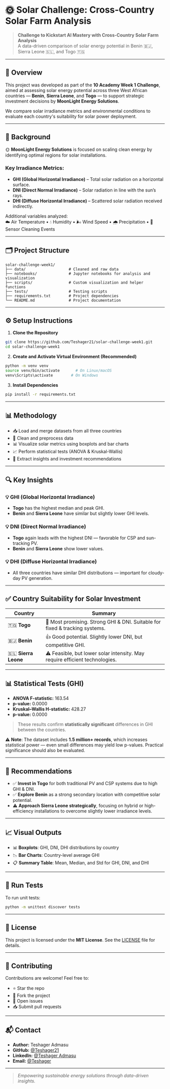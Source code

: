 # 🌞 Solar Challenge: Cross-Country Solar Farm Analysis

> **Challenge to Kickstart AI Mastery with Cross-Country Solar Farm Analysis**  
> A data-driven comparison of solar energy potential in Benin 🇧🇯, Sierra Leone 🇸🇱, and Togo 🇹🇬

---

## 📌 Overview

This project was developed as part of the **10 Academy Week 1 Challenge**, aimed at assessing solar energy potential across three West African countries — **Benin**, **Sierra Leone**, and **Togo** — to support strategic investment decisions by **MoonLight Energy Solutions**.

We compare solar irradiance metrics and environmental conditions to evaluate each country's suitability for solar power deployment.

---

## 🧭 Background

🌞 **MoonLight Energy Solutions** is focused on scaling clean energy by identifying optimal regions for solar installations.

### Key Irradiance Metrics:

- **GHI (Global Horizontal Irradiance)** – Total solar radiation on a horizontal surface.
- **DNI (Direct Normal Irradiance)** – Solar radiation in line with the sun’s rays.
- **DHI (Diffuse Horizontal Irradiance)** – Scattered solar radiation received indirectly.

Additional variables analyzed:  
☁️ Air Temperature • 💧 Humidity • 🌬️ Wind Speed • 🌧️ Precipitation • 🧽 Sensor Cleaning Events

---

## 🗂️ Project Structure

```
solar-challenge-week1/
├── data/                   # Cleaned and raw data
├── notebooks/              # Jupyter notebooks for analysis and visualization
├── scripts/                # Custom visualization and helper functions
├── tests/                  # Testing scripts
├── requirements.txt        # Project dependencies
└── README.md               # Project documentation
```

---

## ⚙️ Setup Instructions

1. **Clone the Repository**

```bash
git clone https://github.com/Teshager21/solar-challenge-week1.git
cd solar-challenge-week1
```

2. **Create and Activate Virtual Environment (Recommended)**

```bash
python -m venv venv
source venv/bin/activate       # On Linux/macOS
venv\Scripts\activate        # On Windows
```

3. **Install Dependencies**

```bash
pip install -r requirements.txt
```

---

## 📊 Methodology

- 📥 Load and merge datasets from all three countries
- 🧼 Clean and preprocess data
- 📊 Visualize solar metrics using boxplots and bar charts
- 📈 Perform statistical tests (ANOVA & Kruskal-Wallis)
- 🧠 Extract insights and investment recommendations

---

## 🔍 Key Insights

### 💡 GHI (Global Horizontal Irradiance)
- **Togo** has the highest median and peak GHI.
- **Benin** and **Sierra Leone** have similar but slightly lower GHI levels.

### 💡 DNI (Direct Normal Irradiance)
- **Togo** again leads with the highest DNI — favorable for CSP and sun-tracking PV.
- **Benin** and **Sierra Leone** show lower values.

### 💡 DHI (Diffuse Horizontal Irradiance)
- All three countries have similar DHI distributions — important for cloudy-day PV generation.

---

## ✅ Country Suitability for Solar Investment

| Country       | Summary                                                                 |
|---------------|-------------------------------------------------------------------------|
| 🇹🇬 **Togo**       | 🌟 Most promising. Strong GHI & DNI. Suitable for fixed & tracking systems. |
| 🇧🇯 **Benin**      | 👍 Good potential. Slightly lower DNI, but competitive GHI.              |
| 🇸🇱 **Sierra Leone** | ⚠️ Feasible, but lower solar intensity. May require efficient technologies. |

---

## 📊 Statistical Tests (GHI)

- **ANOVA F-statistic:** 163.54  
- **p-value:** 0.0000  
- **Kruskal–Wallis H-statistic:** 428.27  
- **p-value:** 0.0000

> These results confirm **statistically significant** differences in GHI between the countries.

⚠️ **Note**: The dataset includes **1.5 million+ records**, which increases statistical power — even small differences may yield low p-values. Practical significance should also be evaluated.

---

## 📌 Recommendations

- ✅ **Invest in Togo** for both traditional PV and CSP systems due to high GHI & DNI.
- ✅ **Explore Benin** as a strong secondary location with competitive solar potential.
- ⚠️ **Approach Sierra Leone strategically**, focusing on hybrid or high-efficiency installations to overcome slightly lower irradiance levels.

---

## 📈 Visual Outputs

- 📊 **Boxplots**: GHI, DNI, DHI distributions by country
- 📉 **Bar Charts**: Country-level average GHI
- 📋 **Summary Table**: Mean, Median, and Std for GHI, DNI, and DHI

---

## 🧪 Run Tests

To run unit tests:

```bash
python -m unittest discover tests
```

---

## 📄 License

This project is licensed under the **MIT License**. See the [LICENSE](LICENSE) file for details.

---

## 🤝 Contributing

Contributions are welcome! Feel free to:

- ⭐ Star the repo
- 📂 Fork the project
- 🐛 Open issues
- 📥 Submit pull requests

---

## 📬 Contact

- **Author:** Teshager Admasu
- **GitHub:** [@Teshager21](https://github.com/Teshager21)
- **LinkedIn:** [@Teshager Admasu](linkedin.com/in/teshager-admasu-531090191)
- **Email:** [@Teshager](teshager8922@gmail.com)

---

> *Empowering sustainable energy solutions through data-driven insights.*